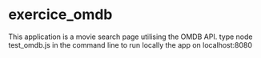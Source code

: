 # exercice_omdb

This application is a movie search page utilising the OMDB API.
type node test_omdb.js in the command line to run locally the app on localhost:8080
